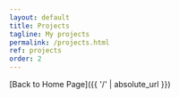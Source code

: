 ```yaml
---
layout: default
title: Projects
tagline: My projects
permalink: /projects.html
ref: projects
order: 2
---
```


[Back to Home Page]({{ '/' | absolute_url }})
